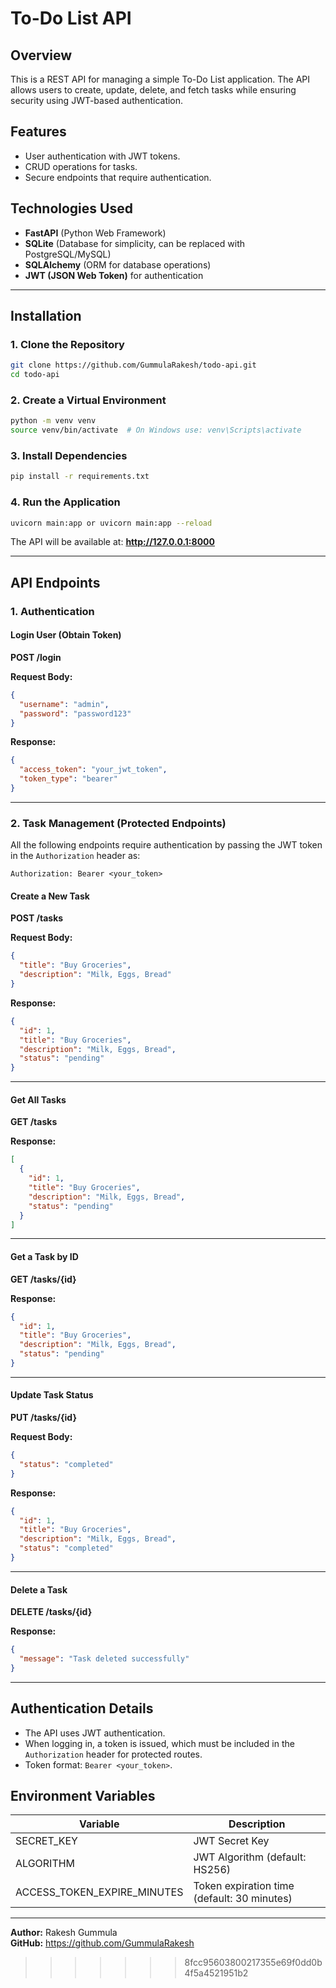 # To-Do List API

## Overview
This is a REST API for managing a simple To-Do List application. The API allows users to create, update, delete, and fetch tasks while ensuring security using JWT-based authentication.

## Features
- User authentication with JWT tokens.
- CRUD operations for tasks.
- Secure endpoints that require authentication.

## Technologies Used
- **FastAPI** (Python Web Framework)
- **SQLite** (Database for simplicity, can be replaced with PostgreSQL/MySQL)
- **SQLAlchemy** (ORM for database operations)
- **JWT (JSON Web Token)** for authentication

---

## Installation

### 1. Clone the Repository
```sh
git clone https://github.com/GummulaRakesh/todo-api.git
cd todo-api
```

### 2. Create a Virtual Environment
```sh
python -m venv venv
source venv/bin/activate  # On Windows use: venv\Scripts\activate
```

### 3. Install Dependencies
```sh
pip install -r requirements.txt
```

### 4. Run the Application
```sh
uvicorn main:app or uvicorn main:app --reload
```

The API will be available at: **http://127.0.0.1:8000**

---

## API Endpoints

### 1. Authentication
#### **Login User (Obtain Token)**
**POST /login**

**Request Body:**
```json
{
  "username": "admin",
  "password": "password123"
}
```

**Response:**
```json
{
  "access_token": "your_jwt_token",
  "token_type": "bearer"
}
```

---

### 2. Task Management (Protected Endpoints)
All the following endpoints require authentication by passing the JWT token in the `Authorization` header as:
```
Authorization: Bearer <your_token>
```

#### **Create a New Task**
**POST /tasks**

**Request Body:**
```json
{
  "title": "Buy Groceries",
  "description": "Milk, Eggs, Bread"
}
```

**Response:**
```json
{
  "id": 1,
  "title": "Buy Groceries",
  "description": "Milk, Eggs, Bread",
  "status": "pending"
}
```

---

#### **Get All Tasks**
**GET /tasks**

**Response:**
```json
[
  {
    "id": 1,
    "title": "Buy Groceries",
    "description": "Milk, Eggs, Bread",
    "status": "pending"
  }
]
```

---

#### **Get a Task by ID**
**GET /tasks/{id}**

**Response:**
```json
{
  "id": 1,
  "title": "Buy Groceries",
  "description": "Milk, Eggs, Bread",
  "status": "pending"
}
```

---

#### **Update Task Status**
**PUT /tasks/{id}**

**Request Body:**
```json
{
  "status": "completed"
}
```

**Response:**
```json
{
  "id": 1,
  "title": "Buy Groceries",
  "description": "Milk, Eggs, Bread",
  "status": "completed"
}
```

---

#### **Delete a Task**
**DELETE /tasks/{id}**

**Response:**
```json
{
  "message": "Task deleted successfully"
}
```

---

## Authentication Details
- The API uses JWT authentication.
- When logging in, a token is issued, which must be included in the `Authorization` header for protected routes.
- Token format: `Bearer <your_token>`.

## Environment Variables
| Variable       | Description                          |
|---------------|----------------------------------|
| SECRET_KEY    | JWT Secret Key                    |
| ALGORITHM     | JWT Algorithm (default: HS256)   |
| ACCESS_TOKEN_EXPIRE_MINUTES | Token expiration time (default: 30 minutes) |



---

**Author:** Rakesh Gummula  
**GitHub:** https://github.com/GummulaRakesh
>>>>>>> 8fcc95603800217355e69f0dd0b4f5a4521951b2

